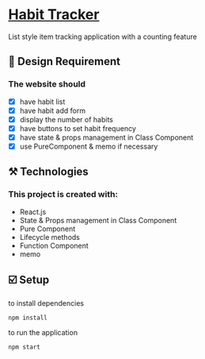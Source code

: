 # [Habit Tracker](https://dasom-habit-tracker.netlify.app/) 
List style item tracking application with a counting feature

## 🎨 Design Requirement

### The website should

- [x] have habit list
- [x] have habit add form
- [x] display the number of habits
- [x] have buttons to set habit frequency
- [x] have state & props management in Class Component
- [x] use PureComponent & memo if necessary

## ⚒️ Technologies

### This project is created with:

- React.js
- State & Props management in Class Component
- Pure Component
- Lifecycle methods
- Function Component
- memo

## ☑️ Setup

to install dependencies

```
npm install
```

to run the application

```
npm start
```
